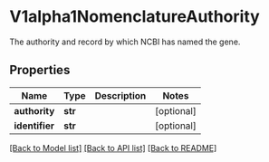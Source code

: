# V1alpha1NomenclatureAuthority

The authority and record by which NCBI has named the gene.
## Properties
Name | Type | Description | Notes
------------ | ------------- | ------------- | -------------
**authority** | **str** |  | [optional] 
**identifier** | **str** |  | [optional] 

[[Back to Model list]](../README.md#documentation-for-models) [[Back to API list]](../README.md#documentation-for-api-endpoints) [[Back to README]](../README.md)


